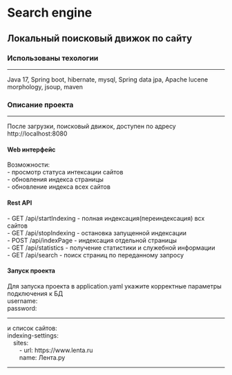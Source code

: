 # Search engine
<h2>Локальный поисковый движок по сайту </h2>
<h3>Использованы техологии</h3>
<hr/>
Java 17, Spring boot, hibernate, mysql, Spring data jpa, Apache lucene morphology, jsoup, maven

<h3>Описание проекта</h3>
<hr/>
После загрузки, поисковый движок, доступен по адресу http://localhost:8080
<h4>Web интерфейс</h4>
Возможности:<br>
- просмотр статуса интексации сайтов<br>
- обновления индекса страницы<br>
- обновление индекса всех сайтов<br>
<h4>Rest API</h4>
- GET /api/startIndexing - полная индексация(переиндексация) всх сайтов<br>
- GET /api/stopIndexing - остановка запущенной индексации<br>
- POST /api/indexPage - индексация отдельной страницы<br>
- GET /api/statistics -  получение статистики и служебной информации<br>
- GET /api/search - поиск страниц по переданному запросу<br>
<h4>Запуск проекта</h4>
Для запуска проекта в application.yaml укажите корректные параметры подключения к БД <br>
username:<br>
password:<br>
<hr/>
и список сайтов:<br>
indexing-settings:<br>
&emsp;sites:<br>
&emsp;&emsp;- url: https://www.lenta.ru<br>
&emsp;&emsp;name: Лента.ру<br>
<hr/>
